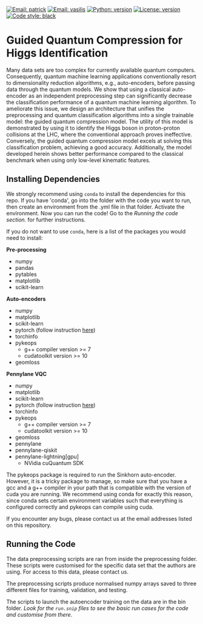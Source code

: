 [![Email: patrick](https://img.shields.io/badge/email-podagiu%40student.ethz.ch-blue?style=flat-square&logo=minutemailer)](mailto:podagiu@student.ethz.ch)
[![Email: vasilis](https://img.shields.io/badge/email-vasileios.belis%40cern.ch-blue?style=flat-square&logo=minutemailer)](mailto:vasileios.belis@cern.ch)
[![Python: version](https://img.shields.io/badge/python-3.8-blue?style=flat-square&logo=python)](https://www.python.org/downloads/)
[![License: version](https://img.shields.io/badge/license-MIT-purple?style=flat-square)](https://github.com/QML-HEP/ae_qml/blob/main/LICENSE)
[![Code style: black](https://img.shields.io/badge/code%20style-black-black?style=flat-square&logo=black)](https://github.com/psf/black)

# Guided Quantum Compression for Higgs Identification

Many data sets are too complex for currently available quantum computers. Consequently, quantum machine learning applications conventionally resort to dimensionality reduction algorithms, e.g., auto-encoders, before passing data through the quantum models. 
We show that using a classical auto-encoder as an independent preprocessing step can significantly decrease the classification performance of a quantum machine learning algorithm. To ameliorate this issue, we design an architecture that unifies the preprocessing and quantum classification algorithms into a single trainable model: the guided quantum compression model. The utility of this model is demonstrated by using it to identify the Higgs boson in proton-proton collisions at the LHC, where the conventional approach proves ineffective. Conversely, the guided quantum compression model excels at solving this classification problem, achieving a good accuracy. Additionally, the model developed herein shows better performance compared to the classical benchmark when using only low-level kinematic features.


## Installing Dependencies

We strongly recommend using `conda` to install the dependencies for this repo.
If you have 'conda', go into the folder with the code you want to run, then create
an environment from the .yml file in that folder. Activate the environment.
Now you can run the code! Go to the *Running the code section.* for further instructions.

If you do not want to use `conda`, here is a list of the packages you
would need to install:

**Pre-processing**
* numpy
* pandas
* pytables
* matplotlib
* scikit-learn

**Auto-encoders**
* numpy
* matplotlib
* scikit-learn
* pytorch (follow instruction [here](https://pytorch.org))
* torchinfo
* pykeops
  * g++ compiler version >= 7
  * cudatoolkit version >= 10  
* geomloss

**Pennylane VQC**
* numpy
* matplotlib
* scikit-learn
* pytorch (follow instruction [here](https://pytorch.org))
* torchinfo
* pykeops
  * g++ compiler version >= 7
  * cudatoolkit version >= 10  
* geomloss
* pennylane
* pennylane-qiskit
* pennylane-lightning[gpu]
  * NVidia cuQuantum SDK 

The pykeops package is required to run the Sinkhorn auto-encoder. However,
it is a tricky package to manage, so make sure that you have a gcc and a g++
compiler in your path that is compatible with the version of cuda you are
running. We recommend using conda for exactly this reason, since conda
sets certain environment variables such that everything is configured correctly
and pykeops can compile using cuda.

If you encounter any bugs, please contact us at the email addresses listed
on this repository.

## Running the Code

The data preprocessing scripts are ran from inside the preprocessing folder.
These scripts were customised for the specific data set that the authors are
using. For access to this data, please contact us.

The preprocessing scripts produce normalised numpy arrays saved to three
different files for training, validation, and testing.

The scripts to launch the autoencoder training on the data are in the bin
folder. *Look for the `run.snip` files to see the basic run cases for the*
*code and customise from there*.
